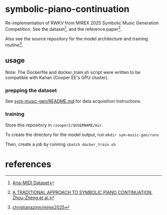 # symbolic-piano-continuation
Re-implementation of RWKV from MIREX 2025 Symbolic Music Generation Competition. See the dataset[^1], and the reference paper[^2].

Also see the source repository for the model architecture and training routine[^3].

## usage

Note: The Dockerfile and docker_train.sh script were written to be compatible with Kahan (Cooper EE's GPU cluster).

### prepping the dataset

See [sym-music-gen/README.md](sym-music-gen/README.md) for data acquisition instructions.

### training

Store this repository in `/zooper2/$USERNAME/mir`.

To create the directory for the model output, run `mkdir sym-music-gen/runs`

Then, create a job by running `sbatch docker_train.sh`

# references

[^1]: [Aria-MIDI Dataset](https://huggingface.co/datasets/loubb/aria-midi/resolve/main/aria-midi-v1-pruned-ext.tar.gz?download=true)
[^2]: [A TRADITIONAL APPROACH TO SYMBOLIC PIANO CONTINUATION, Zhou-Zheng et al.](https://futuremirex.com/portal/wp-content/uploads/2025/symbolic-music-generation/RWKV.pdf)
[^3]: [christianazinn/mirex2025](https://github.com/christianazinn/mirex2025/tree/john/rwkv-training)
[^3]: [Symusic Document](https://yikai-liao.github.io/symusic/tutorials/midi_operations.html)
[^4]: [RWKV's github](https://github.com/christianazinn/mirex2025/blob/master/sym-music-gen/src/tokenizer.py)
